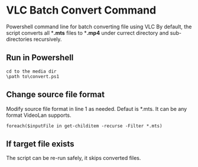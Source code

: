 # VLC Batch Convert Command
Powershell command line for batch converting file using VLC
By default, the script converts all ***.mts** files to ***.mp4** under currect directory and sub-directories recursively.

## Run in Powershell
```
cd to the media dir
\path to\convert.ps1

```

## Change source file format
Modify source file format in line 1 as needed. Defaut is *.mts. It can be any format VideoLan supports.
```
foreach($inputFile in get-childitem -recurse -Filter *.mts)
```

## If target file exists
The script can be re-run safely, it skips converted files.
